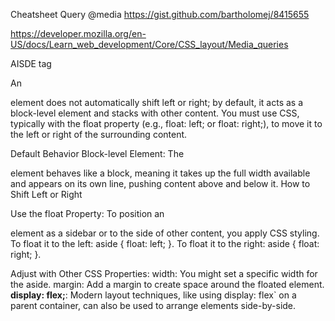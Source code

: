 

Cheatsheet Query @media 
https://gist.github.com/bartholomej/8415655

https://developer.mozilla.org/en-US/docs/Learn_web_development/Core/CSS_layout/Media_queries

AISDE  tag


An <aside> element does not automatically shift left or right; by default, it acts as a block-level element and stacks with other content. You must use CSS, typically with the float property
(e.g., float: left; or float: right;), to move it to the left or right of the surrounding content. 

Default Behavior
Block-level Element:
The <aside> element behaves like a block, meaning it takes up the full width available and appears on its own line, pushing content above and below it. 
How to Shift Left or Right

Use the float Property: To position an <aside> element as a sidebar or to the side of other content, you apply CSS styling.
To float it to the left: aside { float: left; }.
To float it to the right: aside { float: right; }.

Adjust with Other CSS Properties:
width: You might set a specific width for the aside.
margin: Add a margin to create space around the floated element.
**display: flex;**: Modern layout techniques, like using display: flex` on a parent container, can also be used to arrange elements side-by-side. 
